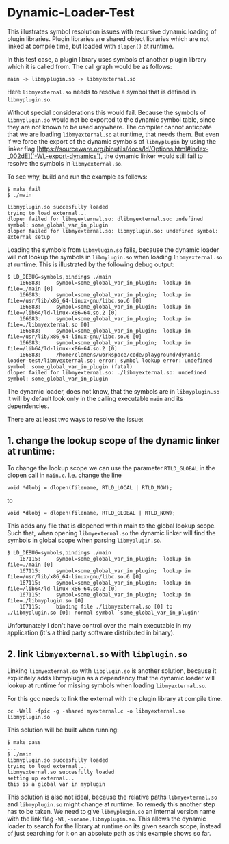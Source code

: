 # Dynamic-Loader-Test
This illustrates symbol resolution issues with recursive dynamic loading of plugin libraries. Plugin libraries are shared object libraries which are not linked at compile time, but loaded with `dlopen()` at runtime. 

In this test case, a plugin library uses symbols of another plugin library which it is called from. The call graph would be as follows:

`main -> libmyplugin.so -> libmyexternal.so`

Here `libmyexternal.so` needs to resolve a symbol that is defined in `libmyplugin.so`.

Without special considerations this would fail. Because the symbols of `libmyplugin.so` would not be exported to the dynamic symbol table, since they are not known to be used anywhere. The compiler cannot anticpate that we are loading `libmyexternal.so` at runtime, that needs them. But even if we force the export of the dynamic symbols of `libmyplugin` by using the linker flag [https://sourceware.org/binutils/docs/ld/Options.html#index-_002dE](`-Wl,-export-dynamics`), the dynamic linker would still fail to resolve the symbols in `libmyexternal.so`. 

To see why, build and run the example as follows:
```shell
$ make fail
$ ./main

libmyplugin.so succesfully loaded
trying to load external...
dlopen failed for libmyexternal.so: dlibmyexternal.so: undefined symbol: some_global_var_in_plugin
dlopen failed for libmyexternal.so: libmyplugin.so: undefined symbol: external_setup
```
Loading the symbols from `libmylugin.so` fails, because the dynamic loader will not lookup the symbols in `libmylugin.so` when loading `libmyexternal.so` at runtime. This is illustrated by the following debug output:
``` shell
$ LD_DEBUG=symbols,bindings ./main
    166683:     symbol=some_global_var_in_plugin;  lookup in file=./main [0]
    166683:     symbol=some_global_var_in_plugin;  lookup in file=/usr/lib/x86_64-linux-gnu/libc.so.6 [0]
    166683:     symbol=some_global_var_in_plugin;  lookup in file=/lib64/ld-linux-x86-64.so.2 [0]
    166683:     symbol=some_global_var_in_plugin;  lookup in file=./libmyexternal.so [0]
    166683:     symbol=some_global_var_in_plugin;  lookup in file=/usr/lib/x86_64-linux-gnu/libc.so.6 [0]
    166683:     symbol=some_global_var_in_plugin;  lookup in file=/lib64/ld-linux-x86-64.so.2 [0]
    166683:     /home/clemens/workspace/code/playground/dynamic-loader-test/libmyexternal.so: error: symbol lookup error: undefined symbol: some_global_var_in_plugin (fatal)
dlopen failed for libmyexternal.so: ./libmyexternal.so: undefined symbol: some_global_var_in_plugin
```
The dynamic loader, does not know, that the symbols are in `libmyplugin.so` it will by default look only in the calling executable `main` and its dependencies. 

There are at least two ways to resolve the issue: 

## 1. change the lookup scope of the dynamic linker at runtime: 
To change the lookup scope we can use the parameter `RTLD_GLOBAL` in the dlopen call in `main.c`. I.e. change 
the line 
``` shell
void *dlobj = dlopen(filename, RTLD_LOCAL | RTLD_NOW);
```
to 
``` shell
void *dlobj = dlopen(filename, RTLD_GLOBAL | RTLD_NOW);
```

This adds any file that is dlopened within main to the global lookup scope. Such that, when opening `libmyexternal.so` the dynamic linker will find the symbols in global scope when parsing `libmyplugin.so`.
``` shell
$ LD_DEBUG=symbols,bindings ./main
    167115:     symbol=some_global_var_in_plugin;  lookup in file=./main [0]
    167115:     symbol=some_global_var_in_plugin;  lookup in file=/usr/lib/x86_64-linux-gnu/libc.so.6 [0]
    167115:     symbol=some_global_var_in_plugin;  lookup in file=/lib64/ld-linux-x86-64.so.2 [0]
    167115:     symbol=some_global_var_in_plugin;  lookup in file=./libmyplugin.so [0]
    167115:     binding file ./libmyexternal.so [0] to ./libmyplugin.so [0]: normal symbol `some_global_var_in_plugin'
```
Unfortunately I don't have control over the main executable in my application (it's a third party software distributed in binary).

## 2. link `libmyexternal.so` with `libplugin.so`
Linking `libmyexternal.so` with `libplugin.so` is another solution, because it explicitely adds libmyplugin as a dependency that the dynamic loader will lookup at runtime for missing symbols when loading `libmyexternal.so`.

For this gcc needs to link the external with the plugin library at compile time.
```shell
cc -Wall -fpic -g -shared myexternal.c -o libmyexternal.so libmyplugin.so
```

This solution will be built when running:
```shell
$ make pass
...
$ ./main 
libmyplugin.so succesfully loaded
trying to load external...
libmyexternal.so succesfully loaded
setting up external...
this is a global var in myplugin
```
This solution is also not ideal, because the relative paths `libmyexternal.so` and `libmyplugin.so` might change at runtime. To remedy this another step has to be taken. We need to give `libmyplugin.so` an internal version name with the link flag `-Wl,-soname,libmyplugin.so`. This allows the dynamic loader to search for the library at runtime on its given search scope, instead of just searching for it on an absolute path as this example shows so far. 
